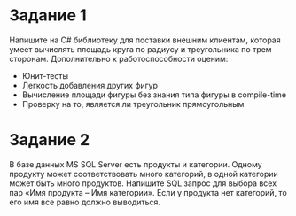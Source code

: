 # Задание 1

Напишите на C# библиотеку для поставки внешним клиентам, которая умеет вычислять площадь круга по радиусу и треугольника по трем сторонам. Дополнительно к работоспособности оценим:
<ul>
 <li>Юнит-тесты</li>
 <li>Легкость добавления других фигур</li>
 <li>Вычисление площади фигуры без знания типа фигуры в compile-time</li>
 <li>Проверку на то, является ли треугольник прямоугольным</li>
</ul>


# Задание 2
В базе данных MS SQL Server есть продукты и категории. Одному продукту может соответствовать много категорий, в одной категории может быть много продуктов. Напишите SQL запрос для выбора всех пар «Имя продукта – Имя категории». Если у продукта нет категорий, то его имя все равно должно выводиться.

 

